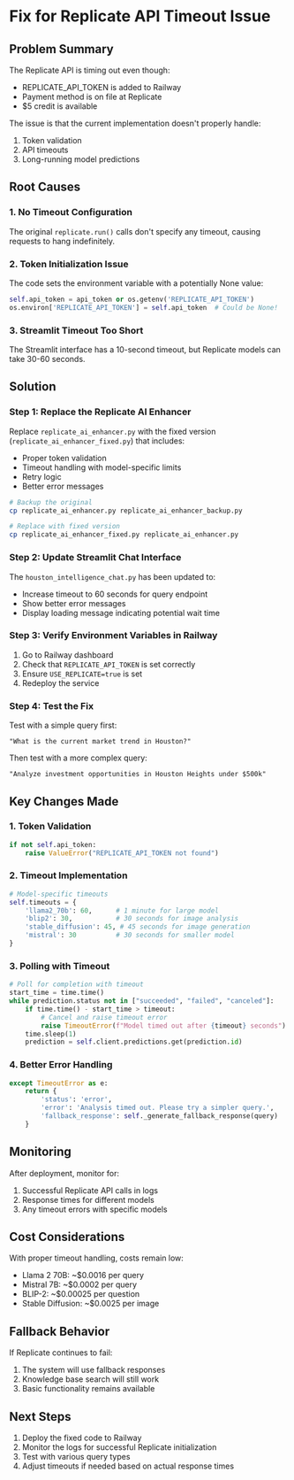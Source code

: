 # Fix for Replicate API Timeout Issue

## Problem Summary
The Replicate API is timing out even though:
- REPLICATE_API_TOKEN is added to Railway
- Payment method is on file at Replicate
- $5 credit is available

The issue is that the current implementation doesn't properly handle:
1. Token validation
2. API timeouts
3. Long-running model predictions

## Root Causes

### 1. **No Timeout Configuration**
The original `replicate.run()` calls don't specify any timeout, causing requests to hang indefinitely.

### 2. **Token Initialization Issue**
The code sets the environment variable with a potentially None value:
```python
self.api_token = api_token or os.getenv('REPLICATE_API_TOKEN')
os.environ['REPLICATE_API_TOKEN'] = self.api_token  # Could be None!
```

### 3. **Streamlit Timeout Too Short**
The Streamlit interface has a 10-second timeout, but Replicate models can take 30-60 seconds.

## Solution

### Step 1: Replace the Replicate AI Enhancer

Replace `replicate_ai_enhancer.py` with the fixed version (`replicate_ai_enhancer_fixed.py`) that includes:

- Proper token validation
- Timeout handling with model-specific limits
- Retry logic
- Better error messages

```bash
# Backup the original
cp replicate_ai_enhancer.py replicate_ai_enhancer_backup.py

# Replace with fixed version
cp replicate_ai_enhancer_fixed.py replicate_ai_enhancer.py
```

### Step 2: Update Streamlit Chat Interface

The `houston_intelligence_chat.py` has been updated to:
- Increase timeout to 60 seconds for query endpoint
- Show better error messages
- Display loading message indicating potential wait time

### Step 3: Verify Environment Variables in Railway

1. Go to Railway dashboard
2. Check that `REPLICATE_API_TOKEN` is set correctly
3. Ensure `USE_REPLICATE=true` is set
4. Redeploy the service

### Step 4: Test the Fix

Test with a simple query first:
```
"What is the current market trend in Houston?"
```

Then test with a more complex query:
```
"Analyze investment opportunities in Houston Heights under $500k"
```

## Key Changes Made

### 1. Token Validation
```python
if not self.api_token:
    raise ValueError("REPLICATE_API_TOKEN not found")
```

### 2. Timeout Implementation
```python
# Model-specific timeouts
self.timeouts = {
    'llama2_70b': 60,      # 1 minute for large model
    'blip2': 30,           # 30 seconds for image analysis
    'stable_diffusion': 45, # 45 seconds for image generation
    'mistral': 30          # 30 seconds for smaller model
}
```

### 3. Polling with Timeout
```python
# Poll for completion with timeout
start_time = time.time()
while prediction.status not in ["succeeded", "failed", "canceled"]:
    if time.time() - start_time > timeout:
        # Cancel and raise timeout error
        raise TimeoutError(f"Model timed out after {timeout} seconds")
    time.sleep(1)
    prediction = self.client.predictions.get(prediction.id)
```

### 4. Better Error Handling
```python
except TimeoutError as e:
    return {
        'status': 'error',
        'error': 'Analysis timed out. Please try a simpler query.',
        'fallback_response': self._generate_fallback_response(query)
    }
```

## Monitoring

After deployment, monitor for:
1. Successful Replicate API calls in logs
2. Response times for different models
3. Any timeout errors with specific models

## Cost Considerations

With proper timeout handling, costs remain low:
- Llama 2 70B: ~$0.0016 per query
- Mistral 7B: ~$0.0002 per query
- BLIP-2: ~$0.00025 per question
- Stable Diffusion: ~$0.0025 per image

## Fallback Behavior

If Replicate continues to fail:
1. The system will use fallback responses
2. Knowledge base search will still work
3. Basic functionality remains available

## Next Steps

1. Deploy the fixed code to Railway
2. Monitor the logs for successful Replicate initialization
3. Test with various query types
4. Adjust timeouts if needed based on actual response times